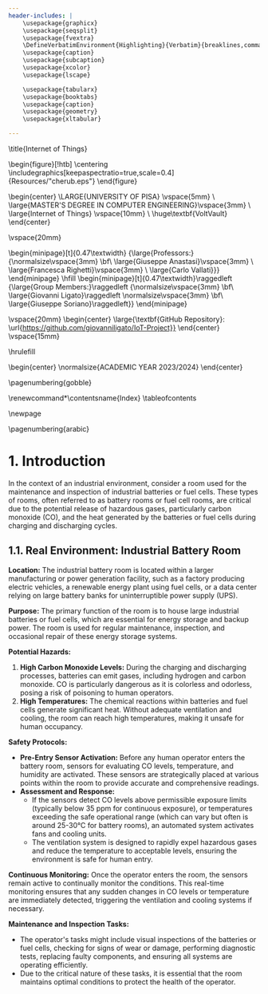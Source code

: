 ```yaml
---
header-includes: |
    \usepackage{graphicx}
    \usepackage{seqsplit}
    \usepackage{fvextra}
    \DefineVerbatimEnvironment{Highlighting}{Verbatim}{breaklines,commandchars=\\\{\}}
    \usepackage{caption}
    \usepackage{subcaption}
    \usepackage{xcolor}
    \usepackage{lscape}

    \usepackage{tabularx}
    \usepackage{booktabs}
    \usepackage{caption}
    \usepackage{geometry}
    \usepackage{xltabular}

---
```



\title{Internet of Things}

\begin{figure}[!htb]
    \centering
    \includegraphics[keepaspectratio=true,scale=0.4]{Resources/"cherub.eps"}
\end{figure}

\begin{center}
    \LARGE{UNIVERSITY OF PISA}
    \vspace{5mm}
    \\ \large{MASTER'S DEGREE IN COMPUTER ENGINEERING}\vspace{3mm}
    \\ \large{Internet of Things}
    \vspace{10mm}
    \\ \huge\textbf{VoltVault}
\end{center}

\vspace{20mm}

\begin{minipage}[t]{0.47\textwidth}
	{\large{Professors:}{\normalsize\vspace{3mm} \bf\\ \large{Giuseppe Anastasi}\vspace{3mm}
 \\ \large{Francesca Righetti}\vspace{3mm}
 \\ \large{Carlo Vallati}}}
\end{minipage}
\hfill
\begin{minipage}[t]{0.47\textwidth}\raggedleft
 {\large{Group Members:}\raggedleft
 {\normalsize\vspace{3mm}
	\bf\\ \large{Giovanni Ligato}\raggedleft
     \normalsize\vspace{3mm}
    	\bf\\ \large{Giuseppe Soriano}\raggedleft}}
\end{minipage}

\vspace{20mm}
\begin{center}
\large{\textbf{GitHub Repository}: \url{https://github.com/giovanniligato/IoT-Project}}
\end{center}
\vspace{15mm}

\hrulefill

\begin{center}
\normalsize{ACADEMIC YEAR 2023/2024}
\end{center}

\pagenumbering{gobble}

\renewcommand*\contentsname{Index}
\tableofcontents


\newpage

\pagenumbering{arabic}

# 1. Introduction
In the context of an industrial environment, consider a room used for the maintenance and inspection of industrial batteries or fuel cells. These types of rooms, often referred to as battery rooms or fuel cell rooms, are critical due to the potential release of hazardous gases, particularly carbon monoxide (CO), and the heat generated by the batteries or fuel cells during charging and discharging cycles. 

## 1.1. Real Environment: Industrial Battery Room

**Location:** The industrial battery room is located within a larger manufacturing or power generation facility, such as a factory producing electric vehicles, a renewable energy plant using fuel cells, or a data center relying on large battery banks for uninterruptible power supply (UPS).

**Purpose:** The primary function of the room is to house large industrial batteries or fuel cells, which are essential for energy storage and backup power. The room is used for regular maintenance, inspection, and occasional repair of these energy storage systems.

**Potential Hazards:**

1. **High Carbon Monoxide Levels:** During the charging and discharging processes, batteries can emit gases, including hydrogen and carbon monoxide. CO is particularly dangerous as it is colorless and odorless, posing a risk of poisoning to human operators.
2. **High Temperatures:** The chemical reactions within batteries and fuel cells generate significant heat. Without adequate ventilation and cooling, the room can reach high temperatures, making it unsafe for human occupancy.

**Safety Protocols:**

- **Pre-Entry Sensor Activation:** Before any human operator enters the battery room, sensors for evaluating CO levels, temperature, and humidity are activated. These sensors are strategically placed at various points within the room to provide accurate and comprehensive readings.
- **Assessment and Response:** 
  - If the sensors detect CO levels above permissible exposure limits (typically below 35 ppm for continuous exposure), or temperatures exceeding the safe operational range (which can vary but often is around 25-30°C for battery rooms), an automated system activates fans and cooling units.
  - The ventilation system is designed to rapidly expel hazardous gases and reduce the temperature to acceptable levels, ensuring the environment is safe for human entry.
  
**Continuous Monitoring:** Once the operator enters the room, the sensors remain active to continually monitor the conditions. This real-time monitoring ensures that any sudden changes in CO levels or temperature are immediately detected, triggering the ventilation and cooling systems if necessary.

**Maintenance and Inspection Tasks:**

- The operator's tasks might include visual inspections of the batteries or fuel cells, checking for signs of wear or damage, performing diagnostic tests, replacing faulty components, and ensuring all systems are operating efficiently.
- Due to the critical nature of these tasks, it is essential that the room maintains optimal conditions to protect the health of the operator.